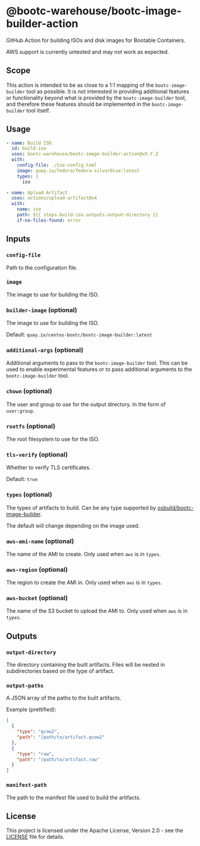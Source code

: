# @bootc-warehouse/bootc-image-builder-action

GitHub Action for building ISOs and disk images for Bootable Containers.

AWS support is currently untested and may not work as expected.

## Scope

This action is intended to be as close to a 1:1 mapping of the
`bootc-image-builder` tool as possible. It is not interested in providing
additional features or functionality beyond what is provided by the
`bootc-image-builder` tool, and therefore these features should be implemented
in the `bootc-image-builder` tool itself.

## Usage

```yaml
- name: Build ISO
  id: build-iso
  uses: bootc-warehouse/bootc-image-builder-action@vX.Y.Z
  with:
    config-file: ./iso-config.toml
    image: quay.io/fedora/fedora-silverblue:latest
    types: |
      iso

- name: Upload Artifact
  uses: actions/upload-artifact@v4
  with:
    name: iso
    path: ${{ steps.build-iso.outputs.output-directory }}
    if-no-files-found: error
```

## Inputs

### `config-file`

Path to the configuration file.

### `image`

The image to use for building the ISO.

### `builder-image` (optional)

The image to use for building the ISO.

Default: `quay.io/centos-bootc/bootc-image-builder:latest`

### `additional-args` (optional)

Additional arguments to pass to the `bootc-image-builder` tool. This can be used
to enable experimental features or to pass additional arguments to the
`bootc-image-builder` tool.

### `chown` (optional)

The user and group to use for the output directory. In the form of `user:group`.

### `rootfs` (optional)

The root filesystem to use for the ISO.

### `tls-verify` (optional)

Whether to verify TLS certificates.

Default: `true`

### `types` (optional)

The types of artifacts to build. Can be any type supported by
[osbuild/bootc-image-builder](https://github.com/osbuild/bootc-image-builder).

The default will change depending on the image used.

### `aws-ami-name` (optional)

The name of the AMI to create. Only used when `aws` is in `types`.

### `aws-region` (optional)

The region to create the AMI in. Only used when `aws` is in `types`.

### `aws-bucket` (optional)

The name of the S3 bucket to upload the AMI to. Only used when `aws` is in
`types`.

## Outputs

### `output-directory`

The directory containing the built artifacts. Files will be nested in
subdirectories based on the type of artifact.

### `output-paths`

A JSON array of the paths to the built artifacts.

Example (prettified):

```json
[
  {
    "type": "qcow2",
    "path": "/path/to/artifact.qcow2"
  },
  {
    "type": "raw",
    "path": "/path/to/artifact.raw"
  }
]
```

### `manifest-path`

The path to the manifest file used to build the artifacts.

## License

This project is licensed under the Apache License, Version 2.0 - see the
[LICENSE](./LICENSE) file for details.
